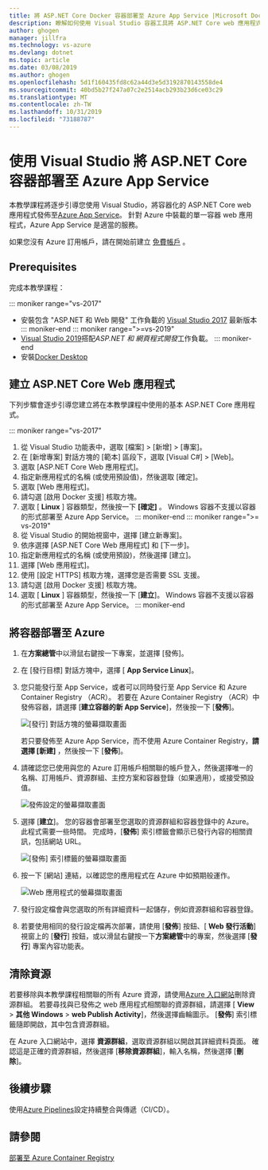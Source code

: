 ```yaml
---
title: 將 ASP.NET Core Docker 容器部署至 Azure App Service |Microsoft Docs
description: 瞭解如何使用 Visual Studio 容器工具將 ASP.NET Core web 應用程式部署至 Azure App Service
author: ghogen
manager: jillfra
ms.technology: vs-azure
ms.devlang: dotnet
ms.topic: article
ms.date: 03/08/2019
ms.author: ghogen
ms.openlocfilehash: 5d1f160435fd8c62a44d3e5d3192870143558de4
ms.sourcegitcommit: 40bd5b27f247a07c2e2514acb293b23d6ce03c29
ms.translationtype: MT
ms.contentlocale: zh-TW
ms.lasthandoff: 10/31/2019
ms.locfileid: "73188787"
---
```

# <a name="deploy-an-aspnet-core-container-to-azure-app-service-using-visual-studio"></a>使用 Visual Studio 將 ASP.NET Core 容器部署至 Azure App Service

本教學課程將逐步引導您使用 Visual Studio，將容器化的 ASP.NET Core web 應用程式發佈至[Azure App Service](/azure/app-service)。 針對 Azure 中裝載的單一容器 web 應用程式，Azure App Service 是適當的服務。

如果您沒有 Azure 訂用帳戶，請在開始前建立 [免費帳戶](https://azure.microsoft.com/free/dotnet/?utm_source=acr-publish-doc&utm_medium=docs&utm_campaign=docs) 。

## <a name="prerequisites"></a>Prerequisites

完成本教學課程：

::: moniker range="vs-2017"
- 安裝包含 "ASP.NET 和 Web 開發" 工作負載的 [Visual Studio 2017](https://visualstudio.microsoft.com/vs/older-downloads/?utm_medium=microsoft&utm_source=docs.microsoft.com&utm_campaign=vs+2017+download) 最新版本
::: moniker-end
::: moniker range=">=vs-2019"
- [Visual Studio 2019](https://visualstudio.microsoft.com/downloads)搭配*ASP.NET 和 網頁程式開發*工作負載。
::: moniker-end
- 安裝[Docker Desktop](https://docs.docker.com/docker-for-windows/install/)

## <a name="create-an-aspnet-core-web-app"></a>建立 ASP.NET Core Web 應用程式

下列步驟會逐步引導您建立將在本教學課程中使用的基本 ASP.NET Core 應用程式。

::: moniker range="vs-2017"
1. 從 Visual Studio 功能表中，選取 [檔案] > [新增] > [專案]。
2. 在 [新增專案] 對話方塊的 [範本] 區段下，選取 [Visual C#] > [Web]。
3. 選取 [ASP.NET Core Web 應用程式]。
4. 指定新應用程式的名稱 (或使用預設值)，然後選取 [確定]。
5. 選取 [Web 應用程式]。
6. 請勾選 [啟用 Docker 支援] 核取方塊。
7. 選取 [ **Linux** ] 容器類型，然後按一下 **[確定]** 。 Windows 容器不支援以容器的形式部署至 Azure App Service。
::: moniker-end
::: moniker range=">= vs-2019"
1. 從 Visual Studio 的開始視窗中，選擇 [建立新專案]。
1. 依序選擇 [ASP.NET Core Web 應用程式] 和 [下一步]。
1. 指定新應用程式的名稱 (或使用預設)，然後選擇 [建立]。
1. 選擇 [Web 應用程式]。
1. 使用 [設定 HTTPS] 核取方塊，選擇您是否需要 SSL 支援。
1. 請勾選 [啟用 Docker 支援] 核取方塊。
1. 選取 [ **Linux** ] 容器類型，然後按一下 [**建立**]。 Windows 容器不支援以容器的形式部署至 Azure App Service。
::: moniker-end

## <a name="deploy-the-container-to-azure"></a>將容器部署至 Azure

1. 在**方案總管**中以滑鼠右鍵按一下專案，並選擇 [發佈]。
1. 在 [發行目標] 對話方塊中，選擇 [ **App Service Linux**]。
1. 您只能發行至 App Service，或者可以同時發行至 App Service 和 Azure Container Registry （ACR）。 若要在 Azure Container Registry （ACR）中發佈容器，請選擇 [**建立容器的新 App Service**]，然後按一下 [**發佈**]。

   ![[發行] 對話方塊的螢幕擷取畫面](media/deploy-app-service/publish-app-service-linux.PNG)

   若只要發佈至 Azure App Service，而不使用 Azure Container Registry，**請選擇 [新建]** ，然後按一下 [**發佈**]。

1. 請確認您已使用與您的 Azure 訂用帳戶相關聯的帳戶登入，然後選擇唯一的名稱、訂用帳戶、資源群組、主控方案和容器登錄（如果適用），或接受預設值。

   ![發佈設定的螢幕擷取畫面](media/deploy-app-service/publish-app-service-linux2.png)

1. 選擇 [**建立**]。 您的容器會部署至您選取的資源群組和容器登錄中的 Azure。 此程式需要一些時間。 完成時，[**發佈**] 索引標籤會顯示已發行內容的相關資訊，包括網站 URL。

   ![[發佈] 索引標籤的螢幕擷取畫面](media/deploy-app-service/publish-succeeded.PNG)

1. 按一下 [網站] 連結，以確認您的應用程式在 Azure 中如預期般運作。

   ![Web 應用程式的螢幕擷取畫面](media/deploy-app-service/web-application-running.png)

1. 發行設定檔會與您選取的所有詳細資料一起儲存，例如資源群組和容器登錄。
1. 若要使用相同的發行設定檔再次部署，請使用 [**發佈**] 按鈕、[ **Web 發行活動**] 視窗上的 [**發行**] 按鈕，或以滑鼠右鍵按一下**方案總管**中的專案，然後選擇 [**發行**] 專案內容功能表。

## <a name="clean-up-resources"></a>清除資源

若要移除與本教學課程相關聯的所有 Azure 資源，請使用[Azure 入口網站](https://portal.azure.com)刪除資源群組。 若要尋找與已發佈之 web 應用程式相關聯的資源群組，請選擇 [ **View** > **其他 Windows** > **web Publish Activity**]，然後選擇齒輪圖示。 [**發佈**] 索引標籤隨即開啟，其中包含資源群組。

在 Azure 入口網站中，選擇 **資源群組**，選取資源群組以開啟其詳細資料頁面。 確認這是正確的資源群組，然後選擇 [**移除資源群組**]，輸入名稱，然後選擇 [**刪除**]。

## <a name="next-steps"></a>後續步驟

使用[Azure Pipelines](/azure/devops/pipelines/?view=azure-devops)設定持續整合與傳遞（CI/CD）。

## <a name="see-also"></a>請參閱

[部署至 Azure Container Registry](hosting-web-apps-in-docker.md)